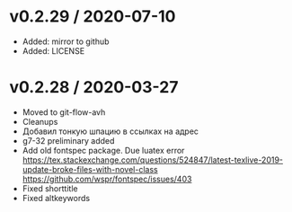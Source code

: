
v0.2.29 / 2020-07-10
==================

  * Added: mirror to github
  * Added: LICENSE

v0.2.28 / 2020-03-27
==================

  * Moved to git-flow-avh
  * Cleanups
  * Добавил тонкую шпацию в ссылках на адрес
  * g7-32 preliminary added
  * Add old fontspec package. Due luatex error https://tex.stackexchange.com/questions/524847/latest-texlive-2019-update-broke-files-with-novel-class https://github.com/wspr/fontspec/issues/403
  * Fixed shorttitle
  * Fixed altkeywords
